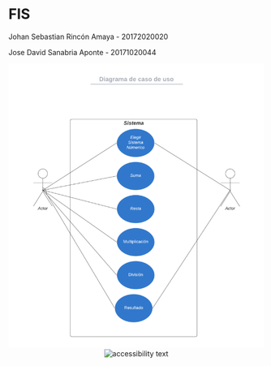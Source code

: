 # FIS
<p>Johan Sebastian Rincón Amaya - 20172020020 </p>
<p>Jose David Sanabria Aponte - 20171020044</p>
<p align="center">
  <img src="CDclases.png" width="800" title="CDclases">
  <img src="your_relative_path_here_number_2_large_name" width="350" alt="accessibility text">
</p>
